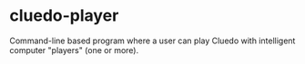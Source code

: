# cluedo-player
Command-line based program where a user can play Cluedo with intelligent computer "players" (one or more).
